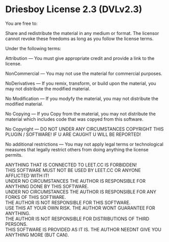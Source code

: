# Driesboy License 2.3 (DVLv2.3)

You are free to:

Share and redistribute the material in any medium or format. The licensor cannot revoke these freedoms as long as you follow the license terms.

Under the following terms:

Attribution — You must give appropriate credit and provide a link to the license.

NonCommercial — You may not use the material for commercial purposes.

NoDerivatives — If you remix, transform, or build upon the material, you may not distribute the modified material.

No Modification — If you modyfy the material, you may not distribute the modified material.

No Copying — If you Copy from the material, you may not distribute the material which includes code that was copyed from this software.

No Copyright — DO NOT UNDER ANY CIRCUMSTANCES COPYRIGHT THIS PLUGIN / SOFTWARE! IF U ARE CAUGHT U WILL BE REPORTED!

No additional restrictions — You may not apply legal terms or technological measures that legally restrict others from doing anything the license permits.

ANYTHING THAT IS CONNECTED TO LEET.CC IS FORBIDDEN!<br>
THIS SOFTWARE MUST NOT BE USED BY LEET.CC OR ANYONE AFFLICTED WITH IT!<br>
UNDER NO CIRCUMSTANCES THE AUTHOR IS RESPONSIBLE FOR ANYTHING DONE BY THIS SOFTWARE.<br>
UNDER NO CIRCUMSTANCES THE AUTHOR IS RESPONSIBLE FOR ANY FORKS OF THIS SOFTWARE.<br>
THE AUTHOR IS NOT RESPONSIBLE FOR THIS SOFTWARE.<br>
USE THIS AT YOUR OWN RISK. THE AUTHOR WONT GUARANTEE FOR ANYTHING.<br>
THE AUTHOR IS NOT RESPONSIBLE FOR DISTRIBUTIONS OF THIRD PERSONS.<br>
THIS SOFTWARE IS PROVIDED AS IT IS. THE AUTHOR NEEDNT GIVE YOU ANYTHING MORE (BUT CAN).<br>
